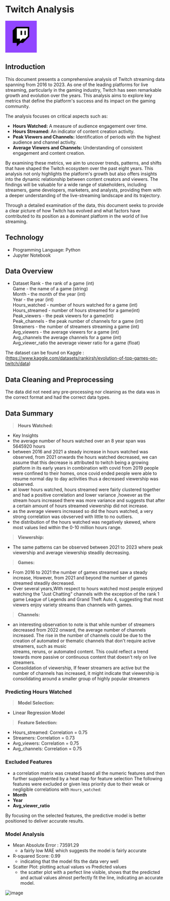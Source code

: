 #  Twitch Analysis
![Twitch icon.](twitch_icon.png) 

## Introduction

This document presents a comprehensive analysis of Twitch streaming data spanning from 2016 to 2023. As one of the leading platforms for live streaming, particularly in the gaming industry, Twitch has seen remarkable growth and evolution over the years. This analysis aims to explore key metrics that define the platform's success and its impact on the gaming community.

The analysis focuses on critical aspects such as:
- **Hours Watched:** A measure of audience engagement over time.
- **Hours Streamed:** An indicator of content creation activity.
- **Peak Viewers and Channels:** Identification of periods with the highest audience and channel activity.
- **Average Viewers and Channels:** Understanding of consistent engagement and content creation.

By examining these metrics, we aim to uncover trends, patterns, and shifts that have shaped the Twitch ecosystem over the past eight years. This analysis not only highlights the platform's growth but also offers insights into the dynamic relationship between content creators and viewers. The findings will be valuable for a wide range of stakeholders, including streamers, game developers, marketers, and analysts, providing them with a deeper understanding of the live-streaming landscape and its trajectory.

Through a detailed examination of the data, this document seeks to provide a clear picture of how Twitch has evolved and what factors have contributed to its position as a dominant platform in the world of live streaming.

## Technology
- Programming Language: Python
- Jupyter Notebook

## Data Overview

- Dataset
Rank - the rank of a game (int)               
Game - the name of a game (string)            
Month - the month of the year (int)             
Year  - the year (int)             
Hours_watched - number of hours watched for a game (int)   
Hours_streamed - number of hours streamed for a game(int)   
Peak_viewers - the peak viewers for a game(int)      
Peak_channels - the peak number of channels for a game (int)     
Streamers - the number of streamers streaming a game (int)    
Avg_viewers - the average viewers for a game (int)          
Avg_channels  the average channels for a game (int)      
Avg_viewer_ratio the aeverage viewer ratio for a game (float)  

The dataset can be found on Kaggle : 
(https://www.kaggle.com/datasets/rankirsh/evolution-of-top-games-on-twitch/data)

## Data Cleaning and Preprocessing
The data did not need any pre-processing nor cleaning as the data was in the correct format and had the correct data types.

## Data Summary
> **Hours Watched:**
- Key Insights
 - the average number of hours watched over an 8 year span was 5645920 hours
 - between 2016 and 2021 a steady increase in hours watched was observed, from 2021 onwards the hours watched decreased, we can assume that this decrease is 
   attributed to twitch being a growing platform in its early years in combination with covid from 2019 people were confined to their homes, once covid ended 
   people were able to resume normal day to day activities thus a decreased viewership was observed.
 - at lower hours watched, hours streamed were fairly clustered together and had a positive correlation and lower variance ,however as the stream hours increased
   there was more variance and suggests that after a certain amount of hours streamed viewership did not increase.
 - as the average viewers increased so did the hours watched, a very strong correlation was obvserved with little to no outliers.
 - the distribution of the hours watched was negatively skewed, where most values  lied within the 0-10 million hours range.

> **Viewership:**
 - The same patterns can be observed between 2021 to 2023 where peak viewership and average viewership steadily decreasing.

> **Games:**
- From 2016 to 2021 the number of games streamed saw a steady increase, However, from 2021 and beyond the number of games streamed steadily decreased.
- Over several years,With respect to hours watched most people enjoyed watching the "Just Chatting" channels with the exception of the rank 1 game League
  of Legends and Grand Theft Auto 4, suggesting that most viewers enjoy variety streams than channels with games.

> **Channels:**
 - an interesting observation to note is that while number of streamers decreased from 2022 onward, the average number of channels increased.
   The rise in the number of channels could be due to the creation of automated or thematic channels that don't require active streamers, such as music   
   streams, reruns, or automated content. This could reflect a trend towards more passive or continuous content that doesn't rely on live streamers.
- Consolidation of viewership, If fewer streamers are active but the number of channels has increased, it might indicate that viewership is consolidating around a 
  smaller group of highly popular streamers


### Predicting Hours Watched
> **Model Selection:**
 - Linear Regression Model
> **Feature Selection:**
- Hours_streamed: Correlation = 0.75
- Streamers: Correlation = 0.73
- Avg_viewers: Correlation = 0.75
- Avg_channels: Correlation = 0.75
  
### Excluded Features
- a correlation matrix was created based all the numeric features and then further supplemented by a heat map for feature selection
The following features were excluded or given less priority due to their weak or negligible correlations with `Hours_watched`:
- **Month**
- **Year**
- **Avg_viewer_ratio**

By focusing on the selected features, the predictive model is better positioned to deliver accurate results.

### Model Analysis
- Mean Absolute Error : 73591.29
  - a fairly low MAE which suggests the model is fairly accurate
- R-squared Score: 0.99
  - indicating that the model fits the data very well
- Scatter Plot: plotting actual values vs Predicted values
  - the scatter plot with a perfect line visible, shows that the predicted and actual values almost perfectly fit the line, indicating an accurate model.

 ![image](https://github.com/user-attachments/assets/054d4ac8-a200-4e20-ab0a-434eca10ed26)
